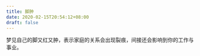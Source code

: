 ```yaml
---
title: 脚肿
date: 2020-02-15T20:54:12+08:00
draft: false
---
```


梦见自己的脚又红又肿，表示家庭的关系会出现裂痕，间接还会影响到你的工作与事业。

